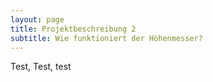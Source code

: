 ```yaml
---
layout: page
title: Projektbeschreibung 2
subtitle: Wie funktioniert der Höhenmesser?
---
```


Test, Test, test

